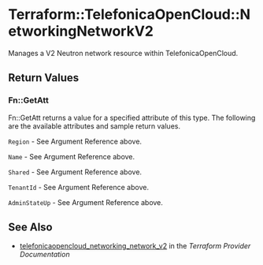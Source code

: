# Terraform::TelefonicaOpenCloud::NetworkingNetworkV2

Manages a V2 Neutron network resource within TelefonicaOpenCloud.

## Return Values

### Fn::GetAtt

Fn::GetAtt returns a value for a specified attribute of this type. The following are the available attributes and sample return values.

`Region` - See Argument Reference above.

`Name` - See Argument Reference above.

`Shared` - See Argument Reference above.

`TenantId` - See Argument Reference above.

`AdminStateUp` - See Argument Reference above.

## See Also

* [telefonicaopencloud_networking_network_v2](https://www.terraform.io/docs/providers/telefonicaopencloud/r/networking_network_v2.html) in the _Terraform Provider Documentation_